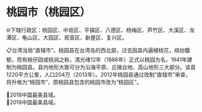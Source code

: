 # 桃园市（桃园区） 
🌐下辖行政区：桃园区、中坜区、平镇区、八德区、杨梅区、芦竹区、大溪区、龙潭区、龟山区、大园区、观音区、新屋区、复兴区。  
  
📋台湾当局“直辖市”。桃园县在台湾岛的西北部，过去因县内遍植桃花，缤纷馥郁，而有桃仔园或桃涧之称，清光绪12年（1886年）正式以桃园为名，1941年建制为桃园县。县内地形大致可分为沿海平原、丘陵台地、高山地形三大部分。该县1220平方公里，人口204万（2013年）。2012年桃园县通过改制“直辖市”审查，将升格为“桃园市”，原桃园县包含的桃园市改为“桃园区”。   

🏅2018中国最美县域。   
🏅2019中国最美县域。  